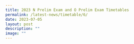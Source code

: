 ```yaml
---
title: 2023 N Prelim Exam and O Prelim Exam Timetables
permalink: /latest-news/timetable/6/
date: 2023-07-05
layout: post
description: ""
image: ""
---
```

